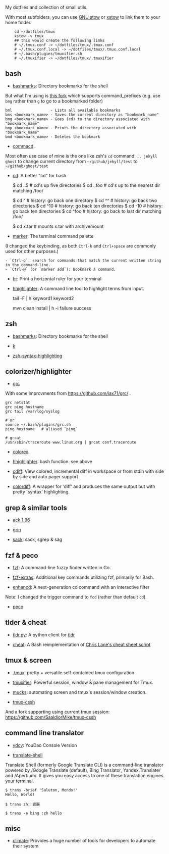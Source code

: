 My dotfiles and collection of small utils.
 
With most subfolders, you can use [GNU stow](https://www.gnu.org/software/stow ) or [xstow](http://xstow.sourceforge.net/ ) to link them to your home folder.

```
	cd ~/dotfiles/tmux
	xstow -v tmux
	## this would create the following links
	# ~/.tmux.conf -> ~/dotfiles/tmux/.tmux.conf
	# ~/.tmux.conf.local -> ~/dotfiles/tmux/.tmux.conf.local
	# ~/.bash/plugins/tmuxifier.sh
	# ~/.tmuxifier -> ~/dotfiles/tmux/.tmuxifier
```
 
## bash
 
- [bashmarks](https://github.com/huyng/bashmarks ): Directory bookmarks for the shell
 
But what I'm using is [this fork](https://github.com/bachya/bashmarks ) which supports command_prefixes (e.g. use `bmg` rather than `g` to go to a bookmarked folder)

    bml                 - Lists all available bookmarks
    bms <bookmark_name> - Saves the current directory as "bookmark_name"
    bmg <bookmark_name> - Goes (cd) to the directory associated with "bookmark_name"
    bmp <bookmark_name> - Prints the directory associated with "bookmark_name"
    bmd <bookmark_name> - Deletes the bookmark

- [commacd](https://github.com/shyiko/commacd ).
 
Most often use case of mine is the one like zsh's `cd` command: `,, jekyll ghost` to change current directory from `~/github/jekyll/test` to `~/github/ghost/test`
 
- [cd](https://github.com/spencertipping/cd ): A better "cd" for bash

    $ cd ..5                    # cd's up five directories
    $ cd ..foo                  # cd's up to the nearest dir matching /foo/
 
    $ cd ^                      # history: go back one directory
    $ cd ^^                     # history: go back two directories
    $ cd ^10                    # history: go back ten directories
    $ cd -10                    # history: go back ten directories
    $ cd ^foo                   # history: go back to last dir matching /foo/

    $ cd x.tar                  # mounts x.tar with archivemount

- [marker](https://github.com/pindexis/marker ): The terminal command palette

(I changed the keybinding, as both `Ctrl-k` and `Ctrl+space` are commonly used for other purposes.)

    - `Ctrl-o`: search for commands that match the current written string in the command-line.
    - `Ctrl-@` (or `marker add`): Bookmark a command.
 
- [hr](https://github.com/LuRsT/hr ): Print a horizontal ruler for your terminal
 
- [hhighlighter](https://github.com/paoloantinori/hhighlighter ): A command line tool to highlight terms from input.

	tail -F | h keyword1 keyword2

	mvn clean install | h -i failure success


## zsh

- [bashmarks](https://github.com/huyng/bashmarks ): Directory bookmarks for the shell
 
- [k](https://github.com/supercrabtree/k )
 
- [zsh-syntax-highlighting](https://github.com/zsh-users/zsh-syntax-highlighting )


## colorizer/highlighter

- [grc](https://github.com/garabik/grc )

With some improvments from <https://github.com/iax71/grc/> .

    grc netstat
    grc ping hostname
    grc tail /var/log/syslog
    
    # or
    source ~/.bash/plugins/grc.sh
    ping hostname  	# aliased `ping`
    
    # grcat
    /usr/sbin/traceroute www.linux.org | grcat conf.traceroute

- [colorex](https://github.com/Scopart/colorex/ ).

- [hhighlighter](http://github.com/paoloantinori/ ). bash function. see above

- [cdiff](https://github.com/ymattw/cdiff ): View colored, incremental diff in workspace or from stdin with side by side and auto pager support

- [colordiff](http://www.colordiff.org/ ): A wrapper for 'diff' and produces the same output but with pretty 'syntax' highlighting. 


## grep & similar tools
 
- [ack 1.96](https://github.com/petdance/ack )
 
- [grin](https://pypi.python.org/pypi/grin/ )
 
- [sack](https://github.com/sampson-chen/sack ): sack, sgrep & sag


## fzf & peco

- [fzf](https://github.com/junegunn/fzf ): A command-line fuzzy finder written in Go.

- [fzf-extras](https://github.com/atweiden/fzf-extras ): Additional key commands utilizing fzf, primarily for Bash.

- [enhancd](https://github.com/b4b4r07/enhancd ): A next-generation cd command with an interactive filter

Note: I changed the trigger command to `fcd` (rather than default `cd`).

- [peco](https://github.com/peco/peco )


## tlder & cheat
 
- [tldr.py](https://github.com/lord63/tldr.py ): A python client for [tldr](https://github.com/tldr-pages/tldr )

- [cheat](https://github.com/jahendrie/cheat ): A Bash reimplementation of [Chris Lane's cheat sheet script](https://github.com/chrisallenlane/cheat )


## tmux & screen
 
- [.tmux](https://github.com/gpakosz/.tmux ): pretty + versatile self-contained tmux configuration

- [tmuxifier](https://github.com/jimeh/tmuxifier ): Powerful session, window & pane management for Tmux.
 
- [mucks](http://zserge.com/blog/mucks.html ): automating screen and tmux's session/window creation.
 
- [tmux-cssh](https://github.com/dennishafemann/tmux-cssh )
 
And a fork supporting using current tmux session: <https://github.com/SaaldjorMike/tmux-cssh>


## command line translator
 
- [ydcv](https://github.com/felixonmars/ydcv/ ): YouDao Console Version

- [translate-shell](https://github.com/soimort/translate-shell/ )

Translate Shell (formerly Google Translate CLI) is a command-line translator powered by /Google Translate (default), Bing Translator, Yandex.Translate/ and /Apertium/. It gives you easy access to one of these translation engines your terminal.

    $ trans -brief 'Saluton, Mondo!'
    Hello, World!
    
    $ trans zh: 瓷器
    
    $ trans -e bing :zh hello
    

## misc

- [climate](https://github.com/adtac/climate ):  Provides a huge number of tools for developers to automate their system
